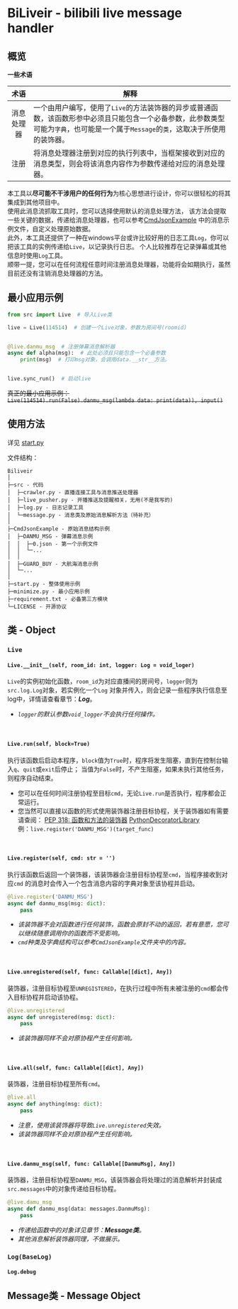 BiLiveir - bilibili live message handler
===

概览
---

**一些术语**

|  术语   | 解释                                                                                                  |
|:-----:|-----------------------------------------------------------------------------------------------------|
| 消息处理器 | 一个由用户编写，使用了`Live`的方法装饰器的异步或普通函数，该函数形参中必须且只能包含一个必备参数，此参数类型可能为`字典`，也可能是一个属于`Message`的`类`，这取决于所使用的装饰器。 |
|  注册   | 将消息处理器注册到对应的执行列表中，当框架接收到对应的消息类型，则会将该消息内容作为参数传递给对应的消息处理器。                                            |

本工具以**尽可能不干涉用户的任何行为**为核心思想进行设计，你可以很轻松的将其集成到其他项目中。  
使用此消息流抓取工具时，您可以选择使用默认的消息处理方法，
该方法会提取一些关键的数据，传递给消息处理器，也可以参考[CmdJsonExample](CmdJsonExample "从管人那爬的数据")
中的消息示例文件，自定义处理原始数据。  
此外，本工具还提供了一种在windows平台或许比较好用的日志工具`Log`，你可以把该工具的实例传递给`Live`，以记录执行日志。
个人比较推荐在记录弹幕或其他信息时使用`Log`工具。  
顺带一提，您可以在任何流程任意时间注册消息处理器，功能将会如期执行，虽然目前还没有注销消息处理器的方法。

最小应用示例
---

```python
from src import Live  # 导入Live类

live = Live(114514)  # 创建一个Live对象，参数为房间号(roomid)


@live.danmu_msg  # 注册弹幕消息解析器
async def alpha(msg):  # 此处必须且只能包含一个必备参数
    print(msg)  # 打印msg对象，会调用data.__str__方法。


live.sync_run()  # 启动live
```

~~真正的最小应用示例：~~  
~~`Live(114514).run(False).danmu_msg(lambda data: print(data)), input()`~~

使用方法
---
详见 [start.py](start.py)

文件结构：

```
Biliveir
│
├─src - 代码
│  ├─crawler.py - 直播连接工具与消息推送处理器
│  ├─live_pusher.py - 开播推送及提醒相关，无用(不是我写的)
│  ├─log.py - 日志记录工具
│  └─message.py - 消息类及原始消息解析方法（待补充）
│
├─CmdJsonExample - 原始消息结构示例
│  ├─DANMU_MSG - 弹幕消息示例
│  │  ├─0.json - 第一个示例文件
│  │  └─...
│  │
│  ├─GUARD_BUY - 大航海消息示例
│  └─...
│
├─start.py - 整体使用示例
├─minimize.py - 最小应用示例
├─requirement.txt - 必备第三方模块
└─LICENSE - 开源协议
```

类 - Object
---

### `Live`

#### `Live.__init__(self, room_id: int, logger: Log = void_loger)`

`Live`的实例初始化函数，`room_id`为对应直播间的房间号，`logger`则为`src.log.Log`对象，若实例化一个`Log`
对象并传入，则会记录一些程序执行信息至log中，详情请查看章节：***Log***。

- *`logger`的默认参数`void_logger`不会执行任何操作。*

<br>

#### `Live.run(self, block=True)`

执行该函数后启动本程序，`block`值为`True`时，程序将发生阻塞，直到在控制台输入`q`、`quit`或`exit`后停止；
当值为`False`时，不产生阻塞，如果未执行其他任务，则程序自动结束。

- 您可以在任何时间注册协程至目标`cmd`，无论`Live.run`是否执行，程序都会正常运行。
- 您当然可以直接以函数的形式使用装饰器注册目标协程，关于装饰器如有需要请查阅：
  [PEP 318: 函数和方法的装饰器](https://docs.python.org/zh-cn/3.10/whatsnew/2.4.html#pep-318-decorators-for-functions-and-methods)
  [PythonDecoratorLibrary](https://wiki.python.org/moin/PythonDecoratorLibrary)  
  例：`live.register('DANMU_MSG')(target_func)`

<br>

#### `Live.register(self, cmd: str = '')`

执行该函数后返回一个装饰器，该装饰器会注册目标协程至`cmd`，当程序接收到对应`cmd`
的消息时会传入一个包含消息内容的字典对象至该协程并启动。

```python
@live.register('DANMU_MSG')
async def danmu_msg(msg: dict):
    pass
```

- *该装饰器不会对函数进行任何装饰，函数会原封不动的返回，若有意愿，您可以继续随意调用你的函数而不受影响。*
- *`cmd`种类及字典结构可以参考`CmdJsonExample`文件夹中的内容。*

<br>

#### `Live.unregistered(self, func: Callable[[dict], Any])`

装饰器，注册目标协程至`UNREGISTERED`，在执行过程中所有未被注册的`cmd`都会传入目标协程并启动该协程。

```python
@live.unregistered
async def unregistered(msg: dict):
    pass
```

- *该装饰器同样不会对原协程产生任何影响。*

<br>

#### `Live.all(self, func: Callable[[dict], Any])`

装饰器，注册目标协程至所有`cmd`。

```python
@live.all
async def anything(msg: dict):
    pass
```

- *注意，使用该装饰器将导致`Live.unregistered`失效。*
- *该装饰器同样不会对原协程产生任何影响。*

<br>

#### `Live.danmu_msg(self, func: Callable[[DanmuMsg], Any])`

装饰器，注册目标协程至`DANMU_MSG`，该装饰器会将处理过的消息解析并封装成`src.messages`中的对象传递给目标协程。

```python
@live.damu_msg
async def danmu_msg(data: messages.DanmuMsg):
    pass
```

- *传递给函数中的对象详见章节：**Message类**。*
- *其他消息解析装饰器同理，不做展示。*

### `Log(BaseLog)`

#### `Log.debug`

Message类 - Message Object
---


